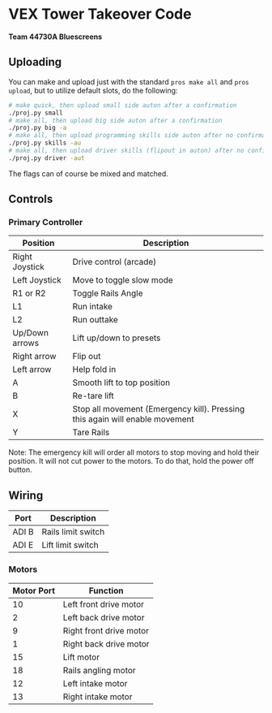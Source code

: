 # VEX Tower Takeover Code
**Team 44730A Bluescreens**

## Uploading
You can make and upload just with the standard `pros make all` and `pros upload`, but to utilize default slots, do the following:

```bash
# make quick, then upload small side auton after a confirmation
./proj.py small
# make all, then upload big side auton after a confirmation
./proj.py big -a
# make all, then upload programming skills side auton after no confirmation
./proj.py skills -au
# make all, then upload driver skills (flipout in auton) after no confirmation, then open terminal
./proj.py driver -aut
```

The flags can of course be mixed and matched.

## Controls

### Primary Controller
| Position | Description |
|----------|-------------|
| Right Joystick | Drive control (arcade) |
| Left Joystick | Move to toggle slow mode |
| R1 or R2 | Toggle Rails Angle |
| L1 | Run intake |
| L2 | Run outtake |
| Up/Down arrows | Lift up/down to presets |
| Right arrow | Flip out |
| Left arrow | Help fold in |
| A | Smooth lift to top position |
| B | Re-tare lift |
| X | Stop all movement (Emergency kill). Pressing this again will enable movement |
| Y | Tare Rails |

Note: The emergency kill will order all motors to stop moving and hold their position.
It will not cut power to the motors. To do that, hold the power off button.

## Wiring

| Port | Description |
|------------|----------|
| ADI B | Rails limit switch |
| ADI E | Lift limit switch |


### Motors
| Motor Port | Function |
|------------|----------|
| 10 | Left front drive motor |
| 2 | Left back drive motor |
| 9 | Right front drive motor |
| 1 | Right back drive motor |
| 15 | Lift motor |
| 18 | Rails angling motor |
| 12 | Left intake motor |
| 13 | Right intake motor  |
